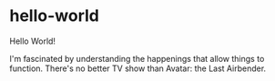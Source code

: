 # hello-world

Hello World!

I'm fascinated by understanding the happenings that allow things to function.
There's no better TV show than Avatar: the Last Airbender.
